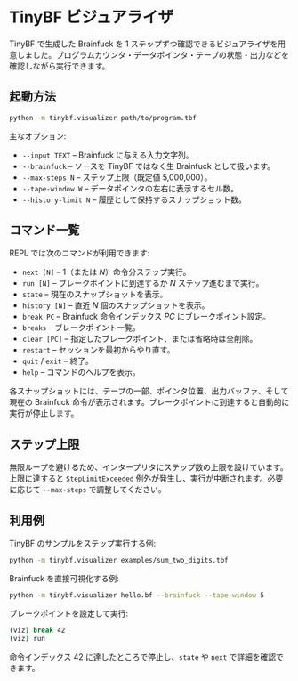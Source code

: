 # TinyBF ビジュアライザ

TinyBF で生成した Brainfuck を 1 ステップずつ確認できるビジュアライザを用意しました。プログラムカウンタ・データポインタ・テープの状態・出力などを確認しながら実行できます。

## 起動方法

```bash
python -m tinybf.visualizer path/to/program.tbf
```

主なオプション:

- `--input TEXT` – Brainfuck に与える入力文字列。
- `--brainfuck` – ソースを TinyBF ではなく生 Brainfuck として扱います。
- `--max-steps N` – ステップ上限（既定値 5,000,000）。
- `--tape-window W` – データポインタの左右に表示するセル数。
- `--history-limit N` – 履歴として保持するスナップショット数。

## コマンド一覧

REPL では次のコマンドが利用できます:

- `next [N]` – 1（または *N*）命令分ステップ実行。
- `run [N]` – ブレークポイントに到達するか *N* ステップ進むまで実行。
- `state` – 現在のスナップショットを表示。
- `history [N]` – 直近 *N* 個のスナップショットを表示。
- `break PC` – Brainfuck 命令インデックス *PC* にブレークポイント設定。
- `breaks` – ブレークポイント一覧。
- `clear [PC]` – 指定したブレークポイント、または省略時は全削除。
- `restart` – セッションを最初からやり直す。
- `quit` / `exit` – 終了。
- `help` – コマンドのヘルプを表示。

各スナップショットには、テープの一部、ポインタ位置、出力バッファ、そして現在の Brainfuck 命令が表示されます。ブレークポイントに到達すると自動的に実行が停止します。

## ステップ上限

無限ループを避けるため、インタープリタにステップ数の上限を設けています。上限に達すると `StepLimitExceeded` 例外が発生し、実行が中断されます。必要に応じて `--max-steps` で調整してください。

## 利用例

TinyBF のサンプルをステップ実行する例:

```bash
python -m tinybf.visualizer examples/sum_two_digits.tbf
```

Brainfuck を直接可視化する例:

```bash
python -m tinybf.visualizer hello.bf --brainfuck --tape-window 5
```

ブレークポイントを設定して実行:

```bash
(viz) break 42
(viz) run
```

命令インデックス 42 に達したところで停止し、`state` や `next` で詳細を確認できます。
